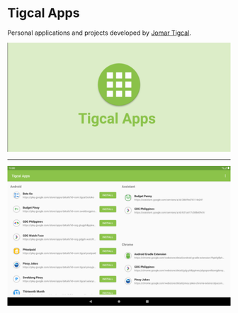 Tigcal Apps
============================

Personal applications and projects developed by [Jomar Tigcal](https://www.tigcal.com/).

![Feature Graphic](art/feature-graphic.png)

---

![App Screenshot](art/screenshot-tablet10.png)
